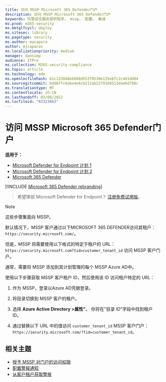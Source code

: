 ```yaml
---
title: 访问 MSSP Microsoft 365 Defender门户
description: 访问 MSSP Microsoft 365 Defender门户
keywords: 托管安全服务提供程序， mssp， 配置， 集成
ms.prod: m365-security
ms.mktglfcycl: deploy
ms.sitesec: library
ms.pagetype: security
ms.author: macapara
author: mjcaparas
ms.localizationpriority: medium
manager: dansimp
audience: ITPro
ms.collection: M365-security-compliance
ms.topic: article
ms.technology: mde
ms.openlocfilehash: b1c133048e6600d553f0530e135ebfc2c441dd84
ms.sourcegitcommit: bdd6ffc6ebe4e6cb212ab22793d9513dae6d798c
ms.translationtype: MT
ms.contentlocale: zh-CN
ms.lasthandoff: 03/08/2022
ms.locfileid: "63323663"
---
```

# <a name="access-the-microsoft-365-defender-mssp-customer-portal"></a>访问 MSSP Microsoft 365 Defender门户

**适用于：**
- [ Microsoft Defender for Endpoint 计划 1](https://go.microsoft.com/fwlink/p/?linkid=2154037)
- [ Microsoft Defender for Endpoint 计划 2](https://go.microsoft.com/fwlink/p/?linkid=2154037)
- [Microsoft 365 Defender](https://go.microsoft.com/fwlink/?linkid=2118804)

[!INCLUDE [Microsoft 365 Defender rebranding](../../includes/microsoft-defender.md)]


> 希望体验 Microsoft Defender for Endpoint？ [注册免费试用版](https://signup.microsoft.com/create-account/signup?products=7f379fee-c4f9-4278-b0a1-e4c8c2fcdf7e&ru=https://aka.ms/MDEp2OpenTrial?ocid=docs-mssp-support-abovefoldlink)。

> [!NOTE]
> 这些步骤集面向 MSSP。

默认情况下，MSSP 客户通过以下MICROSOFT 365 DEFENDER访问其租户：`https://security.microsoft.com/`。

但是，MSSP 将需要使用以下格式的特定于租户的 URL：  `https://security.microsoft.com?tid=customer_tenant_id` 访问 MSSP 客户门户。

通常，需要将 MSSP 添加到其计划管理的每个 MSSP Azure AD中。

使用以下步骤获取 MSSP 客户租户 ID，然后使用该 ID 访问租户特定的 URL：

1. 作为 MSSP，登录以Azure AD凭据登录。

2. 将目录切换到 MSSP 客户的租户。

3. 选择 **Azure Active Directory >属性"**。 你将在"目录 ID"字段中找到租户 ID。

4. 通过替换以下 URL 中的值访问 `customer_tenant_id` MSSP 客户门户： `https://security.microsoft.com/?tid=customer_tenant_id`。

## <a name="related-topics"></a>相关主题

- [授予 MSSP 对门户的访问权限](grant-mssp-access.md)
- [配置警报通知](configure-mssp-notifications.md)
- [从客户租户获取警报](fetch-alerts-mssp.md)
